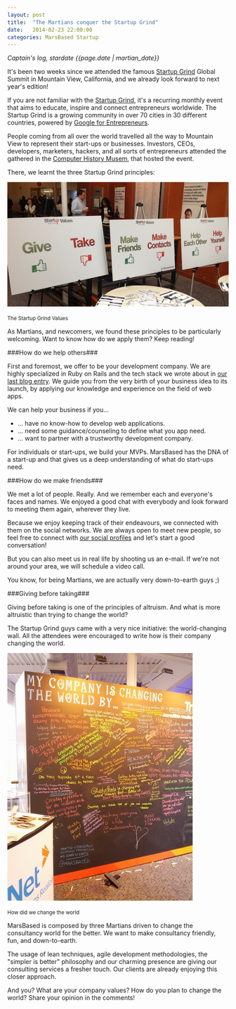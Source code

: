 ```yaml
---
layout: post
title:  "The Martians conquer the Startup Grind"
date:   2014-02-23 22:00:00
categories: MarsBased Startup
---
```


*Captain's log, stardate {{page.date | martian_date}}*

It's been two weeks since we attended the famous <a href="http://startupgrind.com/2014" title="Startup Grind" target="_blank">Startup Grind</a> Global Summit in Mountain View, California, and we already look forward to next year's edition!

If you are not familiar with the <a href="http://startupgrind.com/" title="Startup Grind" target="_blank">Startup Grind</a>, it's a recurring monthly event that aims to educate, inspire and connect entrepreneurs worldwide. The Startup Grind is a growing community in over 70 cities in 30 different countries, powered by <a href="http://www.google.com/entrepreneurs/" title="Google for Entrepreneurs" target="_blank">Google for Entrepreneurs</a>.

People coming from all over the world travelled all the way to Mountain View to represent their start-ups or businesses. Investors, CEOs, developers, marketers, hackers, and all sorts of entrepreneurs attended the gathered in the <a href="http://www.computerhistory.org/" title="Computer History Musem" target="_blank">Computer History Musem</a>, that hosted the event.

<!--more-->

There, we learnt the three Startup Grind principles:

<img src="/images/blog/post7a.jpg" alt="The Startup Grind Values" title="The Startup Grind Values" class="img-center img-rounded img-responsive" />
<p class="text-center img-footer"><small>The Startup Grind Values</small></p>

As Martians, and newcomers, we found these principles to be particularly welcoming. Want to know how do we apply them? Keep reading!

###How do we help others###

First and foremost, we offer to be your development company. We are highly specialized in Ruby on Rails and the tech stack we wrote about in <a href="http://www.marsbased.com/blog/2014/02/01/we-make-the-right-app2/" title="Our last blog entry" target="_blank">our last blog entry</a>. We guide you from the very birth of your business idea to its launch, by applying our knowledge and experience on the field of web apps.

We can help your business if you...

* ... have no know-how to develop web applications.
* ... need some guidance/counseling to define what you app need.
* ... want to partner with a trustworthy development company.

For individuals or start-ups, we build your MVPs. MarsBased has the DNA of a start-up and that gives us a deep understanding of what do start-ups need.

###How do we make friends###

We met a lot of people. Really. And we remember each and everyone's faces and names. We enjoyed a good chat with everybody and look forward to meeting them again, wherever they live.

Because we enjoy keeping track of their endeavours, we connected with them on the social networks. We are always open to meet new people, so feel free to connect with <a href="http://www.marsbased.com/contact" title="Our social profiles" target="_blank">our social profiles</a> and let's start a good conversation!

But you can also meet us in real life by shooting us an e-mail. If we're not around your area, we will schedule a video call.

You know, for being Martians, we are actually very down-to-earth guys ;)

###Giving before taking###

Giving before taking is one of the principles of altruism. And what is more altruistic than trying to change the world?

The Startup Grind guys came with a very nice initiative: the world-changing wall. All the attendees were encouraged to write how is their company changing the world.

<img src="/images/blog/post7b.jpg" alt="How did we change the world" title="How did we change the world" class="img-center img-rounded img-responsive" />

<p class="text-center img-footer"><small>How did we change the world</small></p>

MarsBased is composed by three Martians driven to change the consultancy world for the better. We want to make consultancy friendly, fun, and down-to-earth.

The usage of lean techniques, agile development methodologies, the "simpler is better" philosophy and our charming presence are giving our consulting services a fresher touch. Our clients are already enjoying this closer approach. 

And you? What are your company values? How do you plan to change the world? Share your opinion in the comments!

